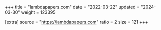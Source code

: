 +++
title = "lambdapapers.com"
date = "2022-03-22"
updated = "2024-03-30"
weight = 123395

[extra]
source = "https://lambdapapers.com"
ratio = 2
size = 121
+++
